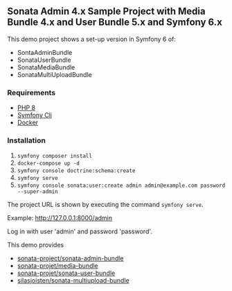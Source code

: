 ## Sonata Admin 4.x Sample Project with Media Bundle 4.x and User Bundle 5.x and Symfony 6.x

This demo project shows a set-up version in Symfony 6 of:

* SontaAdminBundle
* SonataUserBundle
* SonataMediaBundle
* SonataMultiUploadBundle

### Requirements
* [PHP 8](https://www.php.net/releases/8.0/en.php)
* [Symfony Cli](https://symfony.com/download)
* [Docker](https://www.docker.com/)

### Installation
1. `symfony composer install`
2. `docker-compose up -d`
3. `symfony console doctrine:schema:create`   
3. `symfony serve`
4. `symfony console sonata:user:create admin admin@example.com password --super-admin`

The project URL is shown by executing the command `symfony serve`. 

Example: http://127.0.0.1:8000/admin

Log in with user 'admin' and password 'password'.

This demo provides
* [sonata-project/sonata-admin-bundle](https://github.com/sonata-project/SonataAdminBundle)
* [sonata-projet/media-bundle](https://github.com/sonata-project/SonataMediaBundle)
* [sonata-projet/sonata-user-bundle](https://github.com/sonata-project/SonataUserBundle)
* [silasjoisten/sonata-multiupload-bundle](https://github.com/silasjoisten/sonata-multiupload-bundle)
